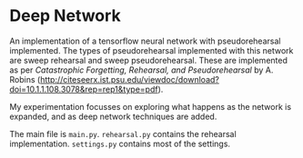 <h1>Deep Network</h1>

An implementation of a tensorflow neural network with pseudorehearsal implemented.
The types of pseudorehearsal implemented with this network are sweep rehearsal and sweep pseudorehearsal.
These are implemented as per *Catastrophic Forgetting, Rehearsal, and Pseudorehearsal* by A. Robins 
(http://citeseerx.ist.psu.edu/viewdoc/download?doi=10.1.1.108.3078&rep=rep1&type=pdf). 

My experimentation focusses on exploring what happens as the network is expanded, and as deep network techniques are added.

The main file is `main.py`.  `rehearsal.py` contains the rehearsal implementation. `settings.py` contains most of the settings.
